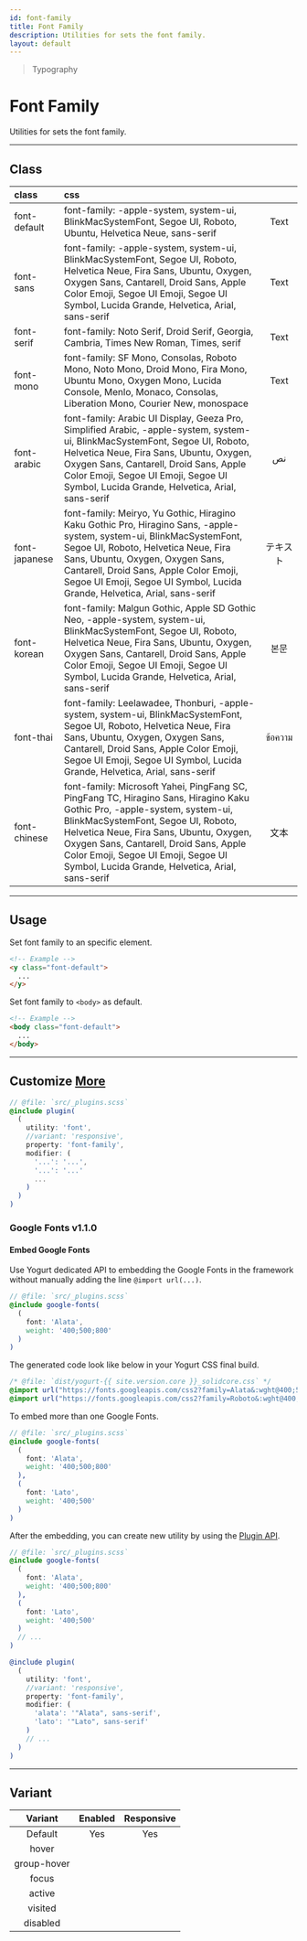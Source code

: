 ```yaml
---
id: font-family
title: Font Family
description: Utilities for sets the font family.
layout: default
---
```


> Typography

# Font Family

Utilities for sets the font family.

---

## Class

| <span class="px-3 py-1 text-white bg-charcoal-100 rounded-full">class</span> | <span class="px-3 py-1 text-white bg-charcoal-100 rounded-full">css</span> | |
|:--|:--|:-:|
| font-default | font-family: -apple-system, system-ui, BlinkMacSystemFont, Segoe UI, Roboto, Ubuntu, Helvetica Neue, sans-serif | <y class="px-2 text-lg font-default bg-white">Text</y> |
| font-sans | font-family: -apple-system, system-ui, BlinkMacSystemFont, Segoe UI, Roboto, Helvetica Neue, Fira Sans, Ubuntu, Oxygen, Oxygen Sans, Cantarell, Droid Sans, Apple Color Emoji, Segoe UI Emoji, Segoe UI Symbol, Lucida Grande, Helvetica, Arial, sans-serif | <y class="px-2 text-lg font-sans bg-white">Text</y> |
| font-serif | font-family: Noto Serif, Droid Serif, Georgia, Cambria, Times New Roman, Times, serif | <y class="px-2 text-lg font-serif bg-white">Text</y> |
| font-mono | font-family: SF Mono, Consolas, Roboto Mono, Noto Mono, Droid Mono, Fira Mono, Ubuntu Mono, Oxygen Mono, Lucida Console, Menlo, Monaco, Consolas, Liberation Mono, Courier New, monospace | <y class="px-2 text-lg font-mono bg-white">Text</y> |
| font-arabic | font-family: Arabic UI Display, Geeza Pro, Simplified Arabic, -apple-system, system-ui, BlinkMacSystemFont, Segoe UI, Roboto, Helvetica Neue, Fira Sans, Ubuntu, Oxygen, Oxygen Sans, Cantarell, Droid Sans, Apple Color Emoji, Segoe UI Emoji, Segoe UI Symbol, Lucida Grande, Helvetica, Arial, sans-serif | <y class="px-2 text-lg font-arabic bg-white">نص</y> |
| font-japanese | font-family: Meiryo, Yu Gothic, Hiragino Kaku Gothic Pro, Hiragino Sans, -apple-system, system-ui, BlinkMacSystemFont, Segoe UI, Roboto, Helvetica Neue, Fira Sans, Ubuntu, Oxygen, Oxygen Sans, Cantarell, Droid Sans, Apple Color Emoji, Segoe UI Emoji, Segoe UI Symbol, Lucida Grande, Helvetica, Arial, sans-serif | <y class="px-2 text-lg font-japanese bg-white">テキスト</y> |
| font-korean | font-family: Malgun Gothic, Apple SD Gothic Neo, -apple-system, system-ui, BlinkMacSystemFont, Segoe UI, Roboto, Helvetica Neue, Fira Sans, Ubuntu, Oxygen, Oxygen Sans, Cantarell, Droid Sans, Apple Color Emoji, Segoe UI Emoji, Segoe UI Symbol, Lucida Grande, Helvetica, Arial, sans-serif | <y class="px-2 text-lg font-korean bg-white">본문</y> |
| font-thai | font-family: Leelawadee, Thonburi, -apple-system, system-ui, BlinkMacSystemFont, Segoe UI, Roboto, Helvetica Neue, Fira Sans, Ubuntu, Oxygen, Oxygen Sans, Cantarell, Droid Sans, Apple Color Emoji, Segoe UI Emoji, Segoe UI Symbol, Lucida Grande, Helvetica, Arial, sans-serif | <y class="px-2 text-lg font-thai bg-white">ข้อความ</y> |
| font-chinese | font-family: Microsoft Yahei, PingFang SC, PingFang TC, Hiragino Sans, Hiragino Kaku Gothic Pro, -apple-system, system-ui, BlinkMacSystemFont, Segoe UI, Roboto, Helvetica Neue, Fira Sans, Ubuntu, Oxygen, Oxygen Sans, Cantarell, Droid Sans, Apple Color Emoji, Segoe UI Emoji, Segoe UI Symbol, Lucida Grande, Helvetica, Arial, sans-serif | <y class="px-2 text-lg font-chinese bg-white">文本</y> |

---

## Usage

Set font family to an specific element.

```html
<!-- Example -->
<y class="font-default">
  ...
</y>
```

Set font family to `<body>` as default.

```html
<!-- Example -->
<body class="font-default">
  ...
</body>
```

---

## Customize <a class="ml-1 px-2 py-1 text-sm text-gray-600 bg-gray-300" href="/plugin-api/">More</a>

```scss
// @file: `src/_plugins.scss`
@include plugin(
  (
    utility: 'font',
    //variant: 'responsive',
    property: 'font-family',
    modifier: (
      '...': '...',
      '...': '...'
      ...
    )
  )
)
```

### Google Fonts <span class="ml-1 px-2 py-1 text-sm text-gray-600 bg-gray-300">v1.1.0</span>

#### Embed Google Fonts

Use Yogurt dedicated API to embedding the Google Fonts in the framework without manually adding the line `@import url(...)`.


```scss
// @file: `src/_plugins.scss`
@include google-fonts(
  (
    font: 'Alata',
    weight: '400;500;800'
  )
)
```

The generated code look like below in your Yogurt CSS final build.

```css
/* @file: `dist/yogurt-{{ site.version.core }}_solidcore.css` */
@import url("https://fonts.googleapis.com/css2?family=Alata&:wght@400;500;800&display=swap");
@import url("https://fonts.googleapis.com/css2?family=Roboto&:wght@400;500&display=swap");
```

To embed more than one Google Fonts.

```scss
// @file: `src/_plugins.scss`
@include google-fonts(
  (
    font: 'Alata',
    weight: '400;500;800'
  ),
  (
    font: 'Lato',
    weight: '400;500'
  )
)
```

After the embedding, you can create new utility by using the [Plugin API](/plugin-api/).

```scss
// @file: `src/_plugins.scss`
@include google-fonts(
  (
    font: 'Alata',
    weight: '400;500;800'
  ),
  (
    font: 'Lato',
    weight: '400;500'
  )
  // ...
)

@include plugin(
  (
    utility: 'font',
    //variant: 'responsive',
    property: 'font-family',
    modifier: (
      'alata': '"Alata", sans-serif',
      'lato': '"Lato", sans-serif'
    )
    // ...
  )
)
```

---

## Variant

| <span class="font-semibold underline">Variant</span> | <span class="font-semibold underline">Enabled</span> | <span class="font-semibold underline">Responsive</span> |
|:-:|:-:|:-:|
| Default | Yes | Yes |
| hover| | |
| group-hover | | |
| focus | | |
| active | | |
| visited | | |
| disabled | | |
